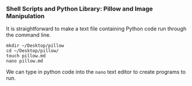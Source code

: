 ### Shell Scripts and Python Library: Pillow and Image Manipulation

It is straightforward to make a text file containing Python code run through the command line.

```
mkdir ~/Desktop/pillow
cd ~/Desktop/pillow/
touch pillow.md
nano pillow.md
```

We can type in python code into the `nano` text editor to create programs to run.
